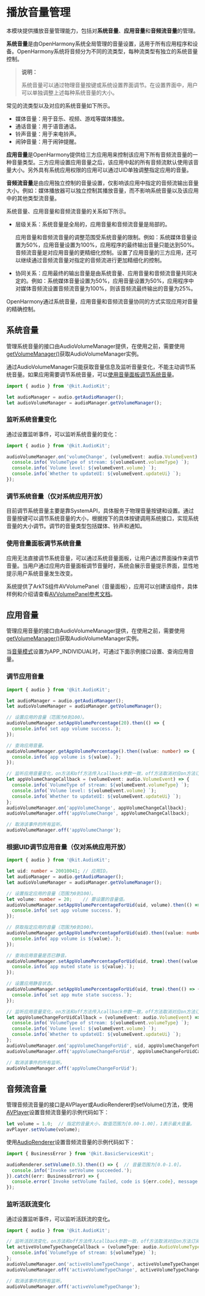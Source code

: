 # 播放音量管理

本模块提供播放音量管理能力，包括对**系统音量**、**应用音量**和**音频流音量**的管理。

**系统音量**是由OpenHarmony系统全局管理的音量设置，适用于所有应用程序和设备。OpenHarmony系统将音频分为不同的流类型，每种流类型有独立的系统音量控制。

> **说明：**
>
> 系统音量可以通过物理音量按键或系统设置界面调节。在设置界面中，用户可以单独调整上述每种系统音量的大小。

常见的流类型以及对应的系统音量如下所示。
- 媒体音量：用于音乐、视频、游戏等媒体播放。
- 通话音量：用于语音通话。
- 铃声音量：用于来电铃声。
- 闹钟音量：用于闹钟提醒。

**应用音量**是OpenHarmony提供给三方应用用来控制该应用下所有音频流音量的一种音量类型。三方应用设置应用音量之后，该应用中起的所有音频流默认使用该音量大小。另外具有系统应用权限的应用可以通过UID单独调整指定应用的音量。

**音频流音量**是由应用独立控制的音量设置，仅影响该应用中指定的音频流输出音量大小。例如：媒体播放器可以独立控制其播放音量，而不影响系统音量以及该应用中的其他类型流音量。

系统音量、应用音量和音频流音量的关系如下所示。

- 层级关系：系统音量是全局的，应用音量和音频流音量是局部的。
  
  应用音量和音频流音量的调整范围受系统音量的限制。例如：系统媒体音量设置为50%，应用音量设置为100%，应用程序的最终输出音量只能达到50%。<br>
  音频流音量是对应用音量的更精细化控制。设置了应用音量的三方应用，还可以继续通过音频流音量对指定的音频流进行更加精细化的控制。
- 协同关系：应用最终的输出音量是由系统音量、应用音量和音频流音量共同决定的。例如：系统媒体音量设置为50%，应用音量设置为50%，应用程序中对媒体音频流设置音频流音量为100%，则该音频流最终输出的音量为25%。

OpenHarmony通过系统音量，应用音量和音频流音量协同的方式实现应用对音量的精确控制。

## 系统音量

管理系统音量的接口由AudioVolumeManager提供，在使用之前，需要使用[getVolumeManager()](../../reference/apis-audio-kit/arkts-apis-audio-AudioManager.md#getvolumemanager9)获取AudioVolumeManager实例。

通过AudioVolumeManager只能获取音量信息及监听音量变化，不能主动调节系统音量。如果应用需要调节系统音量，可以[使用音量面板调节系统音量](#使用音量面板调节系统音量)。

```ts
import { audio } from '@kit.AudioKit';

let audioManager = audio.getAudioManager();
let audioVolumeManager = audioManager.getVolumeManager();
```

### 监听系统音量变化

通过设置监听事件，可以监听系统音量的变化：

```ts
import { audio } from '@kit.AudioKit';

audioVolumeManager.on('volumeChange', (volumeEvent: audio.VolumeEvent) => {
  console.info(`VolumeType of stream: ${volumeEvent.volumeType} `);
  console.info(`Volume level: ${volumeEvent.volume} `);
  console.info(`Whether to updateUI: ${volumeEvent.updateUi} `);
});
```

<!--Del-->
### 调节系统音量（仅对系统应用开放）

目前调节系统音量主要是靠SystemAPI，具体服务于物理音量按键和设置。通过音量按键可以调节系统音量的大小，根据按下的具体按键调用系统接口，实现系统音量的大小调节。调节的音量类型包括媒体、铃声和通知。
<!--DelEnd-->

### 使用音量面板调节系统音量

应用无法直接调节系统音量，可以通过系统音量面板，让用户通过界面操作来调节音量。当用户通过应用内音量面板调节音量时，系统会展示音量提示界面，显性地提示用户系统音量发生改变。

系统提供了ArkTS组件AVVolumePanel（音量面板），应用可以创建该组件，具体样例和介绍请查看[AVVolumePanel参考文档](../../reference/apis-audio-kit/ohos-multimedia-avvolumepanel.md)。

## 应用音量

管理应用音量的接口由AudioVolumeManager提供，在使用之前，需要使用[getVolumeManager()](../../reference/apis-audio-kit/arkts-apis-audio-AudioManager.md#getvolumemanager9)获取AudioVolumeManager实例。

当[音量模式](../../reference/apis-audio-kit/arkts-apis-audio-e.md#audiovolumemode19)设置为APP_INDIVIDUAL时，可通过下面示例接口设置、查询应用音量。

### 调节应用音量

```ts
import { audio } from '@kit.AudioKit';

let audioManager = audio.getAudioManager();
let audioVolumeManager = audioManager.getVolumeManager();

// 设置应用的音量（范围为0到100）。
audioVolumeManager.setAppVolumePercentage(20).then(() => {
  console.info(`set app volume success.`);
});

// 查询应用音量。
audioVolumeManager.getAppVolumePercentage().then((value: number) => {
  console.info(`app volume is ${value}.`);
});

// 监听应用音量变化，on方法和off方法传入callback参数一致，off方法取消对应on方法订阅的监听。
let appVolumeChangeCallback = (volumeEvent: audio.VolumeEvent) => {
  console.info(`VolumeType of stream: ${volumeEvent.volumeType} `);
  console.info(`Volume level: ${volumeEvent.volume} `);
  console.info(`Whether to updateUI: ${volumeEvent.updateUi} `);
};
audioVolumeManager.on('appVolumeChange', appVolumeChangeCallback);
audioVolumeManager.off('appVolumeChange', appVolumeChangeCallback);

// 取消该事件的所有监听。
audioVolumeManager.off('appVolumeChange');
```

<!--Del-->
### 根据UID调节应用音量（仅对系统应用开放）

```ts
import { audio } from '@kit.AudioKit';

let uid: number = 20010041; // 应用ID。 
let audioManager = audio.getAudioManager();
let audioVolumeManager = audioManager.getVolumeManager();

// 设置指定应用的音量（范围为0到100）。
let volume: number = 20;    // 要设置的音量值。
audioVolumeManager.setAppVolumePercentageForUid(uid, volume).then(() => {
  console.info(`set app volume success.`);
});

// 获取指定应用的音量（范围为0到100）。
audioVolumeManager.getAppVolumePercentageForUid(uid).then((value: number) => {
  console.info(`app volume is ${value}.`);
});

// 查询应用音量是否已静音。
audioVolumeManager.setAppVolumePercentageForUid(uid, true).then((value: boolean) => {
  console.info(`app muted state is ${value}.`);
});

// 设置应用静音状态。
audioVolumeManager.setAppVolumePercentageForUid(uid, true).then(() => {
  console.info(`set app mute state success.`);
});

// 监听应用音量变化，on方法和off方法传入callback参数一致，off方法取消对应on方法订阅的监听。
let appVolumeChangeForUidCallback = (volumeEvent: audio.VolumeEvent) => {
  console.info(`VolumeType of stream: ${volumeEvent.volumeType} `);
  console.info(`Volume level: ${volumeEvent.volume} `);
  console.info(`Whether to updateUI: ${volumeEvent.updateUi} `);
};
audioVolumeManager.on('appVolumeChangeForUid', uid, appVolumeChangeForUidCallback);
audioVolumeManager.off('appVolumeChangeForUid', appVolumeChangeForUidCallback);

// 取消该事件的所有监听。
audioVolumeManager.off('appVolumeChangeForUid');
```
<!--DelEnd-->

## 音频流音量

管理音频流音量的接口是AVPlayer或AudioRenderer的setVolume()方法，使用[AVPlayer](../../reference/apis-media-kit/arkts-apis-media-f.md#mediacreateavplayer9)设置音频流音量的示例代码如下：

```ts
let volume = 1.0;  // 指定的音量大小，取值范围为[0.00-1.00]，1表示最大音量。
avPlayer.setVolume(volume);
```

使用[AudioRenderer](../../reference/apis-audio-kit/arkts-apis-audio-f.md#audiocreateaudiorenderer8)设置音频流音量的示例代码如下：

```ts
import { BusinessError } from '@kit.BasicServicesKit';

audioRenderer.setVolume(0.5).then(() => {  // 音量范围为[0.0-1.0]。
  console.info('Invoke setVolume succeeded.');
}).catch((err: BusinessError) => {  
  console.error(`Invoke setVolume failed, code is ${err.code}, message is ${err.message}`);
});
```

### 监听活跃流变化

通过设置监听事件，可以监听活跃流的变化。

```ts
import { audio } from '@kit.AudioKit';

// 监听活跃流变化，on方法和off方法传入callback参数一致，off方法取消对应on方法订阅的监听。
let activeVolumeTypeChangeCallback = (volumeType: audio.AudioVolumeType) => {
  console.info(`VolumeType of stream: ${volumeType} `);
};
audioVolumeManager.on('activeVolumeTypeChange', activeVolumeTypeChangeCallback);
audioVolumeManager.off('activeVolumeTypeChange', activeVolumeTypeChangeCallback);

// 取消该事件的所有监听。
audioVolumeManager.off('activeVolumeTypeChange');
```